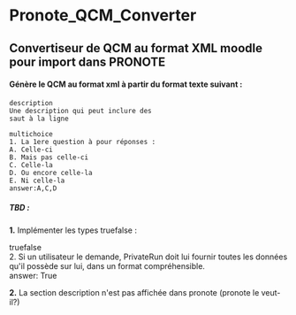 # Pronote_QCM_Converter

## Convertiseur de QCM au format XML moodle pour import dans PRONOTE

#### Génère le QCM au format xml à partir du format texte suivant :

    description   
    Une description qui peut inclure des   
    saut à la ligne   

    multichoice   
    1. La 1ere question à pour réponses :   
    A. Celle-ci   
    B. Mais pas celle-ci   
    C. Celle-la   
    D. Ou encore celle-la   
    E. Ni celle-la   
    answer:A,C,D   

##### TBD : 

__1.__ Implémenter les types truefalse :   
   
truefalse   
2. Si un utilisateur le demande, PrivateRun doit lui fournir toutes les données qu'il possède sur lui, dans un format compréhensible.   
answer: True   
   
__2.__ La section description n'est pas affichée dans pronote (pronote le veut-il?) 


